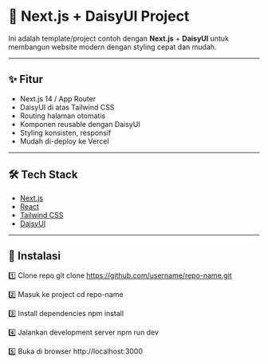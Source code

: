 # 🚀 Next.js + DaisyUI Project

Ini adalah template/project contoh dengan **Next.js** + **DaisyUI** untuk membangun website modern dengan styling cepat dan mudah.

---

## ✨ Fitur
- Next.js 14 / App Router
- DaisyUI di atas Tailwind CSS
- Routing halaman otomatis
- Komponen reusable dengan DaisyUI
- Styling konsisten, responsif
- Mudah di-deploy ke Vercel

---

## 🛠️ Tech Stack
- [Next.js](https://nextjs.org)
- [React](https://react.dev)
- [Tailwind CSS](https://tailwindcss.com)
- [DaisyUI](https://daisyui.com)

---

## 🚀 Instalasi

1️⃣ Clone repo
git clone https://github.com/username/repo-name.git

2️⃣ Masuk ke project
cd repo-name

3️⃣ Install dependencies
npm install

4️⃣ Jalankan development server
npm run dev

5️⃣ Buka di browser
http://localhost:3000
